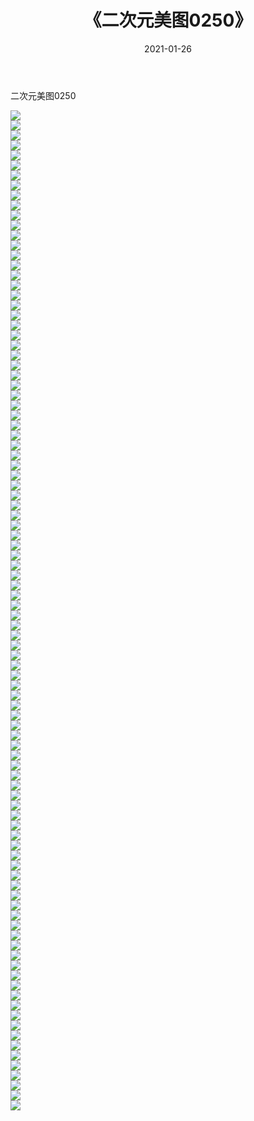 ﻿---
layout: post
title:  《二次元美图0250》
date:   2021-01-26
img: http://imgx.orgx.ga/二次元/2021/二次元美图0250/000.jpg
categories: [美女, 清纯, 唯美]
---

二次元美图0250

 ![](http://imgx.orgx.ga/二次元/2021/二次元美图0250/001.jpg) <br>![](http://imgx.orgx.ga/二次元/2021/二次元美图0250/002.jpg) <br>![](http://imgx.orgx.ga/二次元/2021/二次元美图0250/003.jpg) <br>![](http://imgx.orgx.ga/二次元/2021/二次元美图0250/004.jpg) <br>![](http://imgx.orgx.ga/二次元/2021/二次元美图0250/005.jpg) <br>![](http://imgx.orgx.ga/二次元/2021/二次元美图0250/006.jpg) <br>![](http://imgx.orgx.ga/二次元/2021/二次元美图0250/007.jpg) <br>![](http://imgx.orgx.ga/二次元/2021/二次元美图0250/008.jpg) <br>![](http://imgx.orgx.ga/二次元/2021/二次元美图0250/009.jpg) <br>![](http://imgx.orgx.ga/二次元/2021/二次元美图0250/010.jpg) <br>![](http://imgx.orgx.ga/二次元/2021/二次元美图0250/011.jpg) <br>![](http://imgx.orgx.ga/二次元/2021/二次元美图0250/012.jpg) <br>![](http://imgx.orgx.ga/二次元/2021/二次元美图0250/013.jpg) <br>![](http://imgx.orgx.ga/二次元/2021/二次元美图0250/014.jpg) <br>![](http://imgx.orgx.ga/二次元/2021/二次元美图0250/015.jpg) <br>![](http://imgx.orgx.ga/二次元/2021/二次元美图0250/016.jpg) <br>![](http://imgx.orgx.ga/二次元/2021/二次元美图0250/017.jpg) <br>![](http://imgx.orgx.ga/二次元/2021/二次元美图0250/018.jpg) <br>![](http://imgx.orgx.ga/二次元/2021/二次元美图0250/019.jpg) <br>![](http://imgx.orgx.ga/二次元/2021/二次元美图0250/020.jpg) <br>![](http://imgx.orgx.ga/二次元/2021/二次元美图0250/021.jpg) <br>![](http://imgx.orgx.ga/二次元/2021/二次元美图0250/022.jpg) <br>![](http://imgx.orgx.ga/二次元/2021/二次元美图0250/023.jpg) <br>![](http://imgx.orgx.ga/二次元/2021/二次元美图0250/024.jpg) <br>![](http://imgx.orgx.ga/二次元/2021/二次元美图0250/025.jpg) <br>![](http://imgx.orgx.ga/二次元/2021/二次元美图0250/026.jpg) <br>![](http://imgx.orgx.ga/二次元/2021/二次元美图0250/027.jpg) <br>![](http://imgx.orgx.ga/二次元/2021/二次元美图0250/028.jpg) <br>![](http://imgx.orgx.ga/二次元/2021/二次元美图0250/029.jpg) <br>![](http://imgx.orgx.ga/二次元/2021/二次元美图0250/030.jpg) <br>![](http://imgx.orgx.ga/二次元/2021/二次元美图0250/031.jpg) <br>![](http://imgx.orgx.ga/二次元/2021/二次元美图0250/032.jpg) <br>![](http://imgx.orgx.ga/二次元/2021/二次元美图0250/033.jpg) <br>![](http://imgx.orgx.ga/二次元/2021/二次元美图0250/034.jpg) <br>![](http://imgx.orgx.ga/二次元/2021/二次元美图0250/035.jpg) <br>![](http://imgx.orgx.ga/二次元/2021/二次元美图0250/036.jpg) <br>![](http://imgx.orgx.ga/二次元/2021/二次元美图0250/037.jpg) <br>![](http://imgx.orgx.ga/二次元/2021/二次元美图0250/038.jpg) <br>![](http://imgx.orgx.ga/二次元/2021/二次元美图0250/039.jpg) <br>![](http://imgx.orgx.ga/二次元/2021/二次元美图0250/040.jpg) <br>![](http://imgx.orgx.ga/二次元/2021/二次元美图0250/041.jpg) <br>![](http://imgx.orgx.ga/二次元/2021/二次元美图0250/042.jpg) <br>![](http://imgx.orgx.ga/二次元/2021/二次元美图0250/043.jpg) <br>![](http://imgx.orgx.ga/二次元/2021/二次元美图0250/044.jpg) <br>![](http://imgx.orgx.ga/二次元/2021/二次元美图0250/045.jpg) <br>![](http://imgx.orgx.ga/二次元/2021/二次元美图0250/046.jpg) <br>![](http://imgx.orgx.ga/二次元/2021/二次元美图0250/047.jpg) <br>![](http://imgx.orgx.ga/二次元/2021/二次元美图0250/048.jpg) <br>![](http://imgx.orgx.ga/二次元/2021/二次元美图0250/049.jpg) <br>![](http://imgx.orgx.ga/二次元/2021/二次元美图0250/050.jpg) <br>![](http://imgx.orgx.ga/二次元/2021/二次元美图0250/051.jpg) <br>![](http://imgx.orgx.ga/二次元/2021/二次元美图0250/052.jpg) <br>![](http://imgx.orgx.ga/二次元/2021/二次元美图0250/053.jpg) <br>![](http://imgx.orgx.ga/二次元/2021/二次元美图0250/054.jpg) <br>![](http://imgx.orgx.ga/二次元/2021/二次元美图0250/055.jpg) <br>![](http://imgx.orgx.ga/二次元/2021/二次元美图0250/056.jpg) <br>![](http://imgx.orgx.ga/二次元/2021/二次元美图0250/057.jpg) <br>![](http://imgx.orgx.ga/二次元/2021/二次元美图0250/058.jpg) <br>![](http://imgx.orgx.ga/二次元/2021/二次元美图0250/059.jpg) <br>![](http://imgx.orgx.ga/二次元/2021/二次元美图0250/060.jpg) <br>![](http://imgx.orgx.ga/二次元/2021/二次元美图0250/061.jpg) <br>![](http://imgx.orgx.ga/二次元/2021/二次元美图0250/062.jpg) <br>![](http://imgx.orgx.ga/二次元/2021/二次元美图0250/063.jpg) <br>![](http://imgx.orgx.ga/二次元/2021/二次元美图0250/064.jpg) <br>![](http://imgx.orgx.ga/二次元/2021/二次元美图0250/065.jpg) <br>![](http://imgx.orgx.ga/二次元/2021/二次元美图0250/066.jpg) <br>![](http://imgx.orgx.ga/二次元/2021/二次元美图0250/067.jpg) <br>![](http://imgx.orgx.ga/二次元/2021/二次元美图0250/068.jpg) <br>![](http://imgx.orgx.ga/二次元/2021/二次元美图0250/069.jpg) <br>![](http://imgx.orgx.ga/二次元/2021/二次元美图0250/070.jpg) <br>![](http://imgx.orgx.ga/二次元/2021/二次元美图0250/071.jpg) <br>![](http://imgx.orgx.ga/二次元/2021/二次元美图0250/072.jpg) <br>![](http://imgx.orgx.ga/二次元/2021/二次元美图0250/073.jpg) <br>![](http://imgx.orgx.ga/二次元/2021/二次元美图0250/074.jpg) <br>![](http://imgx.orgx.ga/二次元/2021/二次元美图0250/075.jpg) <br>![](http://imgx.orgx.ga/二次元/2021/二次元美图0250/076.jpg) <br>![](http://imgx.orgx.ga/二次元/2021/二次元美图0250/077.jpg) <br>![](http://imgx.orgx.ga/二次元/2021/二次元美图0250/078.jpg) <br>![](http://imgx.orgx.ga/二次元/2021/二次元美图0250/079.jpg) <br>![](http://imgx.orgx.ga/二次元/2021/二次元美图0250/080.jpg) <br>![](http://imgx.orgx.ga/二次元/2021/二次元美图0250/081.jpg) <br>![](http://imgx.orgx.ga/二次元/2021/二次元美图0250/082.jpg) <br>![](http://imgx.orgx.ga/二次元/2021/二次元美图0250/083.jpg) <br>![](http://imgx.orgx.ga/二次元/2021/二次元美图0250/084.jpg) <br>![](http://imgx.orgx.ga/二次元/2021/二次元美图0250/085.jpg) <br>![](http://imgx.orgx.ga/二次元/2021/二次元美图0250/086.jpg) <br>![](http://imgx.orgx.ga/二次元/2021/二次元美图0250/087.jpg) <br>![](http://imgx.orgx.ga/二次元/2021/二次元美图0250/088.jpg) <br>![](http://imgx.orgx.ga/二次元/2021/二次元美图0250/089.jpg) <br>![](http://imgx.orgx.ga/二次元/2021/二次元美图0250/090.jpg) <br>![](http://imgx.orgx.ga/二次元/2021/二次元美图0250/091.jpg) <br>![](http://imgx.orgx.ga/二次元/2021/二次元美图0250/092.jpg) <br>![](http://imgx.orgx.ga/二次元/2021/二次元美图0250/093.jpg) <br>![](http://imgx.orgx.ga/二次元/2021/二次元美图0250/094.jpg) <br>![](http://imgx.orgx.ga/二次元/2021/二次元美图0250/095.jpg) <br>![](http://imgx.orgx.ga/二次元/2021/二次元美图0250/096.jpg) <br>![](http://imgx.orgx.ga/二次元/2021/二次元美图0250/097.jpg) <br>![](http://imgx.orgx.ga/二次元/2021/二次元美图0250/098.jpg) <br>![](http://imgx.orgx.ga/二次元/2021/二次元美图0250/099.jpg) <br>![](http://imgx.orgx.ga/二次元/2021/二次元美图0250/100.jpg) <br>